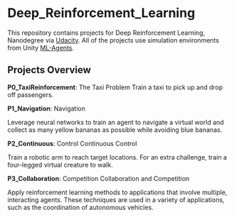 # Deep_Reinforcement_Learning
This repository contains projects for Deep Reinforcement Learning, Nanodegree via [Udacity](https://www.udacity.com/course/deep-reinforcement-learning-nanodegree--nd893). All of the projects use simulation environments from Unity [ML-Agents](https://github.com/Unity-Technologies/ml-agents). 

## Projects Overview

__P0_TaxiReinforcement__: The Taxi Problem
Train a taxi to pick up and drop off passengers.

__P1_Navigation__: Navigation

Leverage neural networks to train an agent to navigate a virtual world and collect as many yellow bananas as possible while avoiding blue bananas.

__P2_Continuous__: Control Continuous Control

Train a robotic arm to reach target locations. For an extra challenge, train a four-legged virtual creature to walk.

__P3_Collaboration__: Competition Collaboration and Competition

Apply reinforcement learning methods to applications that involve multiple, interacting agents. These techniques are used in a variety of applications, such as the
coordination of autonomous vehicles.
